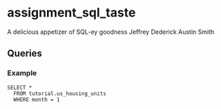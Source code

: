 # assignment_sql_taste
A delicious appetizer of SQL-ey goodness
Jeffrey Dederick
Austin Smith

## Queries

### Example

```
SELECT *
  FROM tutorial.us_housing_units
  WHERE month = 1
```
